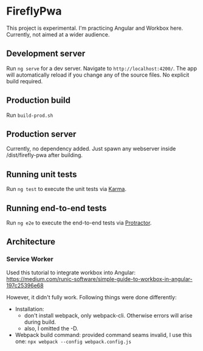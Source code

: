 # FireflyPwa
This project is experimental. I'm practicing Angular and Workbox here. Currently, not aimed at a wider audience.

## Development server
Run `ng serve` for a dev server. Navigate to `http://localhost:4200/`. The app will automatically reload if you change any of the source files.
No explicit build required.

## Production build
Run `build-prod.sh`

## Production server
Currently, no dependency added. Just spawn any webserver inside /dist/firefly-pwa after building.

## Running unit tests
Run `ng test` to execute the unit tests via [Karma](https://karma-runner.github.io).

## Running end-to-end tests
Run `ng e2e` to execute the end-to-end tests via [Protractor](http://www.protractortest.org/).


## Architecture

### Service Worker
Used this tutorial to integrate workbox into Angular: https://medium.com/runic-software/simple-guide-to-workbox-in-angular-197c25396e68

However, it didn't fully work. Following things were done differently:
- Installation:
  - don't install webpack, only webpack-cli. Otherwise errors will arise during build.
  - also, I omitted the -D.
- Webpack build command: provided command seams invalid, I use this one: `npx webpack --config webpack.config.js`
